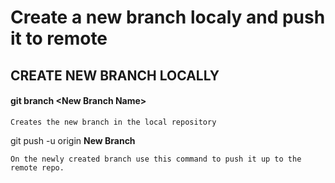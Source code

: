 # Create a new branch localy and push it to remote

## **CREATE NEW BRANCH LOCALLY**

#### git branch \<New Branch Name\>


    Creates the new branch in the local repository

git push -u origin **New Branch**

    On the newly created branch use this command to push it up to the remote repo.
